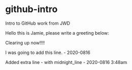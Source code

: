 # github-intro
Intro to GitHub work from JWD

Hello this is Jamie, please write a greeting below:

Clearing up now!!!!

I was going to add this line. - 2020-0816

Added extra line - with midnight_line - 2020-0816 3:48am